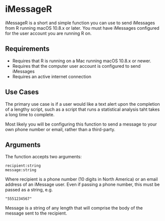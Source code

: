 # iMessageR

iMessageR is a short and simple function you can use to send iMessages from R running macOS 10.8.x or later. You must have iMessages configured for the user account you are running R on. 

## Requirements

* Requires that R is running on a Mac running macOS 10.8.x or newer. 
* Requires that the computer user account is configured to send iMessages
* Requires an active internet connection

## Use Cases
The primary use case is if a user would like a text alert upon the completion of a lengthy script, such as a script that runs a statistical analysis taht takes a long time to complete. 

Most likely you will be configuring this function to send a message to your own phone number or email, rather than a third-party. 

## Arguments
The function accepts two arguments: 
```
recipient:string
message:string
```
Where recipient is a phone number (10 digits in North America) or an email address of an iMessage user. Even if passing a phone number, this must be passed as a string, e.g.

```
"5551234567"
```

Message is a string of any length that will comprise the body of the message sent to the recipient. 


